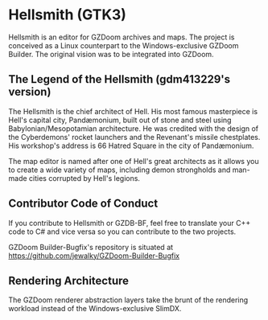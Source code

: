 # Hellsmith (GTK3)

Hellsmith is an editor for GZDoom archives and maps.  The project is conceived as a Linux counterpart to the Windows-exclusive GZDoom Builder.  The original vision was to be integrated into GZDoom.

## The Legend of the Hellsmith (gdm413229's version)

The Hellsmith is the chief architect of Hell.  His most famous masterpiece is Hell's capital city, Pandæmonium, built out of stone and steel using Babylonian/Mesopotamian architecture.  He was credited with the design of the Cyberdemons' rocket launchers and the Revenant's missile chestplates.  His workshop's address is 66 Hatred Square in the city of Pandæmonium.

The map editor is named after one of Hell's great architects as it allows you to create a wide variety of maps, including demon strongholds and man-made cities corrupted by Hell's legions.

## Contributor Code of Conduct

If you contribute to Hellsmith or GZDB-BF, feel free to translate your C++ code to C# and vice versa so you can contribute to the two projects.

GZDoom Builder-Bugfix's repository is situated at https://github.com/jewalky/GZDoom-Builder-Bugfix

## Rendering Architecture

The GZDoom renderer abstraction layers take the brunt of the rendering workload instead of the Windows-exclusive SlimDX.
